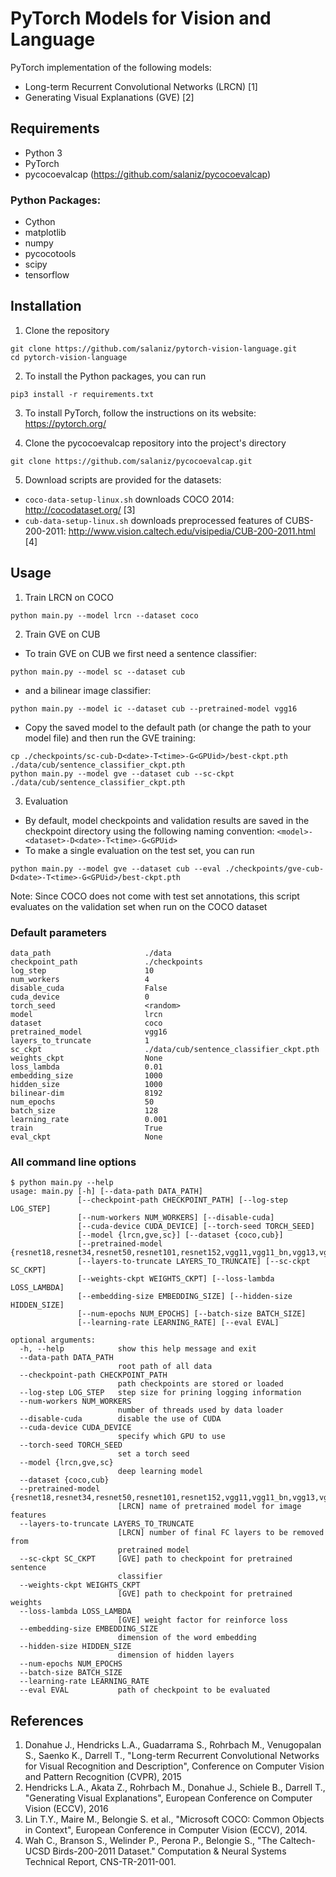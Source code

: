# PyTorch Models for Vision and Language
PyTorch implementation of the following models:
* Long-term Recurrent Convolutional Networks (LRCN) [1]
* Generating Visual Explanations (GVE) [2]

## Requirements
* Python 3
* PyTorch
* pycocoevalcap (https://github.com/salaniz/pycocoevalcap)

### Python Packages:
* Cython
* matplotlib
* numpy
* pycocotools
* scipy
* tensorflow

## Installation
1. Clone the repository
```shell
git clone https://github.com/salaniz/pytorch-vision-language.git
cd pytorch-vision-language
```
2. To install the Python packages, you can run
```shell
pip3 install -r requirements.txt
```
3. To install PyTorch, follow the instructions on its website: https://pytorch.org/

4. Clone the pycocoevalcap repository into the project's directory
```shell
git clone https://github.com/salaniz/pycocoevalcap.git
```

5. Download scripts are provided for the datasets:
* `coco-data-setup-linux.sh` downloads COCO 2014: http://cocodataset.org/ [3]
* `cub-data-setup-linux.sh` downloads preprocessed features of CUBS-200-2011: http://www.vision.caltech.edu/visipedia/CUB-200-2011.html [4]

## Usage
1. Train LRCN on COCO
```
python main.py --model lrcn --dataset coco
```

2. Train GVE on CUB
* To train GVE on CUB we first need a sentence classifier:
```
python main.py --model sc --dataset cub
```
* and a bilinear image classifier:
```
python main.py --model ic --dataset cub --pretrained-model vgg16
```

* Copy the saved model to the default path (or change the path to your model file) and then run the GVE training:
```
cp ./checkpoints/sc-cub-D<date>-T<time>-G<GPUid>/best-ckpt.pth ./data/cub/sentence_classifier_ckpt.pth
python main.py --model gve --dataset cub --sc-ckpt ./data/cub/sentence_classifier_ckpt.pth
```

3. Evaluation
* By default, model checkpoints and validation results are saved in the checkpoint directory using the following naming convention: `<model>-<dataset>-D<date>-T<time>-G<GPUid>`
* To make a single evaluation on the test set, you can run
```
python main.py --model gve --dataset cub --eval ./checkpoints/gve-cub-D<date>-T<time>-G<GPUid>/best-ckpt.pth
```
Note: Since COCO does not come with test set annotations, this script evaluates on the validation set when run on the COCO dataset


### Default parameters
```
data_path                     ./data
checkpoint_path               ./checkpoints
log_step                      10
num_workers                   4
disable_cuda                  False
cuda_device                   0
torch_seed                    <random>
model                         lrcn
dataset                       coco
pretrained_model              vgg16
layers_to_truncate            1
sc_ckpt                       ./data/cub/sentence_classifier_ckpt.pth
weights_ckpt                  None
loss_lambda                   0.01
embedding_size                1000
hidden_size                   1000
bilinear-dim                  8192
num_epochs                    50
batch_size                    128
learning_rate                 0.001
train                         True
eval_ckpt                     None
```

### All command line options
```
$ python main.py --help
usage: main.py [-h] [--data-path DATA_PATH]
               [--checkpoint-path CHECKPOINT_PATH] [--log-step LOG_STEP]
               [--num-workers NUM_WORKERS] [--disable-cuda]
               [--cuda-device CUDA_DEVICE] [--torch-seed TORCH_SEED]
               [--model {lrcn,gve,sc}] [--dataset {coco,cub}]
               [--pretrained-model {resnet18,resnet34,resnet50,resnet101,resnet152,vgg11,vgg11_bn,vgg13,vgg13_bn,vgg16,vgg16_bn,vgg19_bn,vgg19}]
               [--layers-to-truncate LAYERS_TO_TRUNCATE] [--sc-ckpt SC_CKPT]
               [--weights-ckpt WEIGHTS_CKPT] [--loss-lambda LOSS_LAMBDA]
               [--embedding-size EMBEDDING_SIZE] [--hidden-size HIDDEN_SIZE]
               [--num-epochs NUM_EPOCHS] [--batch-size BATCH_SIZE]
               [--learning-rate LEARNING_RATE] [--eval EVAL]

optional arguments:
  -h, --help            show this help message and exit
  --data-path DATA_PATH
                        root path of all data
  --checkpoint-path CHECKPOINT_PATH
                        path checkpoints are stored or loaded
  --log-step LOG_STEP   step size for prining logging information
  --num-workers NUM_WORKERS
                        number of threads used by data loader
  --disable-cuda        disable the use of CUDA
  --cuda-device CUDA_DEVICE
                        specify which GPU to use
  --torch-seed TORCH_SEED
                        set a torch seed
  --model {lrcn,gve,sc}
                        deep learning model
  --dataset {coco,cub}
  --pretrained-model {resnet18,resnet34,resnet50,resnet101,resnet152,vgg11,vgg11_bn,vgg13,vgg13_bn,vgg16,vgg16_bn,vgg19_bn,vgg19}
                        [LRCN] name of pretrained model for image features
  --layers-to-truncate LAYERS_TO_TRUNCATE
                        [LRCN] number of final FC layers to be removed from
                        pretrained model
  --sc-ckpt SC_CKPT     [GVE] path to checkpoint for pretrained sentence
                        classifier
  --weights-ckpt WEIGHTS_CKPT
                        [GVE] path to checkpoint for pretrained weights
  --loss-lambda LOSS_LAMBDA
                        [GVE] weight factor for reinforce loss
  --embedding-size EMBEDDING_SIZE
                        dimension of the word embedding
  --hidden-size HIDDEN_SIZE
                        dimension of hidden layers
  --num-epochs NUM_EPOCHS
  --batch-size BATCH_SIZE
  --learning-rate LEARNING_RATE
  --eval EVAL           path of checkpoint to be evaluated
```

## References
1. Donahue J., Hendricks L.A., Guadarrama S., Rohrbach M., Venugopalan S., Saenko K., Darrell T., "Long-term Recurrent Convolutional Networks for Visual Recognition and Description", Conference on Computer Vision and Pattern Recognition (CVPR), 2015
2. Hendricks L.A., Akata Z., Rohrbach M., Donahue J., Schiele B., Darrell T., "Generating Visual Explanations", European Conference on Computer Vision (ECCV), 2016
3. Lin T.Y., Maire M., Belongie S. et al., "Microsoft COCO: Common Objects in Context", European Conference in Computer Vision (ECCV), 2014.
4. Wah C., Branson S., Welinder P., Perona P., Belongie S., "The Caltech-UCSD Birds-200-2011 Dataset." Computation & Neural Systems Technical Report, CNS-TR-2011-001.

